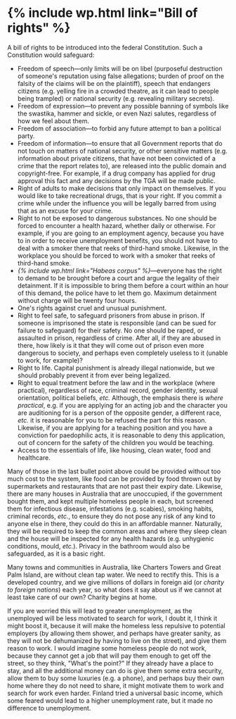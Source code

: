 {% include wp.html link="Bill of rights" %}
===============

A bill of rights to be introduced into the federal Constitution. Such a Constitution would safeguard:

* Freedom of speech&mdash;only limits will be on libel (purposeful destruction of someone's reputation using false allegations; burden of proof on the falsity of the claims will be on the plaintiff), speech that endangers citizens (e.g. yelling fire in a crowded theatre, as it can lead to people being trampled) or national security (e.g. revealing military secrets).
* Freedom of expression&mdash;to prevent any possible banning of symbols like the swastika, hammer and sickle, or even Nazi salutes, regardless of how we feel about them. 
* Freedom of association&mdash;to forbid any future attempt to ban a political party. 
* Freedom of information&mdash;to ensure that all Government reports that do not touch on matters of national security, or other sensitive matters (e.g. information about private citizens, that have not been convicted of a crime that the report relates to), are released into the public domain and copyright-free. For example, if a drug company has applied for drug approval this fact and any decisions by the TGA will be made public.
* Right of adults to make decisions that only impact on themselves. If you would like to take recreational drugs, that is your right. If you commit a crime while under the influence you will be legally barred from using that as an excuse for your crime. 
* Right to not be exposed to dangerous substances. No one should be forced to encounter a health hazard, whether daily or otherwise. For example, if you are going to an employment agency, because you have to in order to receive unemployment benefits, you should not have to deal with a smoker there that reeks of third-hand smoke. Likewise, in the workplace you should be forced to work with a smoker that reeks of third-hand smoke. 
* *{% include wp.html link="Habeas corpus" %}*&mdash;everyone has the right to demand to be brought before a court and argue the legality of their detainment. If it is impossible to bring them before a court within an hour of this demand, the police have to let them go. Maximum detainment without charge will be twenty four hours.
* One's rights against cruel and unusual punishment. 
* Right to feel safe, to safeguard prisoners from abuse in prison. If someone is imprisoned the state is responsible (and can be sued for failure to safeguard) for their safety. No one should be raped, or assaulted in prison, regardless of crime. After all, if they are abused in there, how likely is it that they will come out of prison even more dangerous to society, and perhaps even completely useless to it (unable to work, for example)?
* Right to life. Capital punishment is already illegal nationwide, but we should probably prevent it from ever being legalized. 
* Right to equal treatment before the law and in the workplace (where practical), regardless of race, criminal record, gender identity, sexual orientation, political beliefs, _etc._ Although, the emphasis there is *where practical*, e.g. if you are applying for an acting job and the character you are auditioning for is a person of the opposite gender, a different race, _etc._ it is reasonable for you to be refused the part for this reason. Likewise, if you are applying for a teaching position and you have a conviction for paedophilic acts, it is reasonable to deny this application, out of concern for the safety of the children you would be teaching. 
* Access to the essentials of life, like housing, clean water, food and healthcare. 

Many of those in the last bullet point above could be provided without too much cost to the system, like food can be provided by food thrown out by supermarkets and restaurants that are not past their expiry date. Likewise, there are many houses in Australia that are unoccupied, if the government bought them, and kept multiple homeless people in each, but screened them for infectious disease, infestations (e.g. scabies), smoking habits, criminal records, _etc._, to ensure they do not pose any risk of any kind to anyone else in there, they could do this in an affordable manner. Naturally, they will be required to keep the common areas and where they sleep clean and the house will be inspected for any health hazards (e.g. unhygienic conditions, mould, _etc._). Privacy in the bathroom would also be safeguarded, as it is a basic right.

Many towns and communities in Australia, like Charters Towers and Great Palm Island, are without clean tap water. We need to rectify this. This is a developed country, and we give millions of dollars in foreign aid (or *charity to foreign nations*) each year, so what does it say about us if we cannot at least take care of our own? Charity begins at home. 

If you are worried this will lead to greater unemployment, as the unemployed will be less motivated to search for work, I doubt it, I think it might boost it, because it will make the homeless less repulsive to potential employers (by allowing them shower, and perhaps have greater sanity, as they will not be dehumanized by having to live on the street), and give them reason to work. I would imagine some homeless people do not work, because they cannot get a job that will pay them enough to get off the street, so they think, "What's the point?" If they already have a place to stay, and all the additional money can do is give them some extra security, allow them to buy some luxuries (e.g. a phone), and perhaps buy their own home where they do not need to share, it might motivate them to work and search for work even harder. Finland tried a universal basic income, which some feared would lead to a higher unemployment rate, but it made no difference to unemployment.